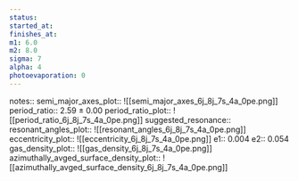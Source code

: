 ```yaml
---
status:
started_at:
finishes_at:
m1: 6.0
m2: 8.0
sigma: 7
alpha: 4
photoevaporation: 0
---
```


notes::
semi_major_axes_plot:: ![[semi_major_axes_6j_8j_7s_4a_0pe.png]]
period_ratio:: 2.59 ± 0.00
period_ratio_plot:: ![[period_ratio_6j_8j_7s_4a_0pe.png]]
suggested_resonance:: 
resonant_angles_plot:: ![[resonant_angles_6j_8j_7s_4a_0pe.png]]
eccentricity_plot:: ![[eccentricity_6j_8j_7s_4a_0pe.png]]
e1:: 0.004
e2:: 0.054
gas_density_plot:: ![[gas_density_6j_8j_7s_4a_0pe.png]]
azimuthally_avged_surface_density_plot:: ![[azimuthally_avged_surface_density_6j_8j_7s_4a_0pe.png]]
